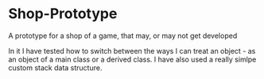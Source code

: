 # Shop-Prototype
A prototype for a shop of a game, that may, or may not get developed

In it I have tested how to switch between the ways I can treat an object - as an object of a main class or a derived class. I have also used a really simlpe custom stack data structure.
